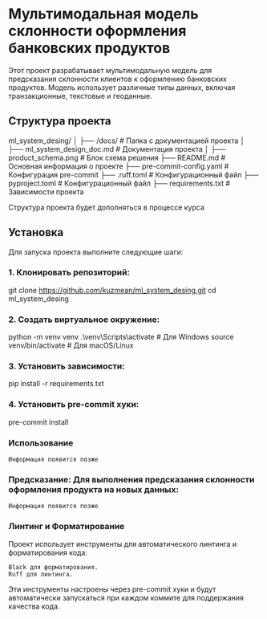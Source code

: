 # Мультимодальная модель склонности оформления банковских продуктов

Этот проект разрабатывает мультимодальную модель для предсказания склонности клиентов к оформлению банковских продуктов. Модель использует различные типы данных, включая транзакционные, текстовые и геоданные.

## Структура проекта

ml_system_desing/
│
├── /docs/                      # Папка с документацией проекта
│   ├── ml_system_design_doc.md	# Документация проекта
│   ├── product_schema.png		# Блок схема решения
├── README.md                  	# Основная информация о проекте
├── pre-commit-config.yaml     	# Конфигурация pre-commit
├── .ruff.toml     			    # Конфигурационный файл
├── pyproject.toml    			# Конфигурационный файл
├── requirements.txt           	# Зависимости проекта


Структура проекта будет дополняться в процессе курса

## Установка

Для запуска проекта выполните следующие шаги:

### 1. Клонировать репозиторий:

git clone https://github.com/kuzmean/ml_system_desing.git
cd ml_system_desing

### 2. Создать виртуальное окружение:

python -m venv venv
.\venv\Scripts\activate  # Для Windows
source venv/bin/activate  # Для macOS/Linux

### 3. Установить зависимости:

pip install -r requirements.txt

### 4. Установить pre-commit хуки:

pre-commit install

### Использование

    Информация появится позже

### Предсказание: Для выполнения предсказания склонности оформления продукта на новых данных:

    Информация появится позже

### Линтинг и Форматирование

Проект использует инструменты для автоматического линтинга и форматирования кода:

    Black для форматирования.
    Ruff для линтинга.

Эти инструменты настроены через pre-commit хуки и будут автоматически запускаться при каждом коммите для поддержания качества кода.